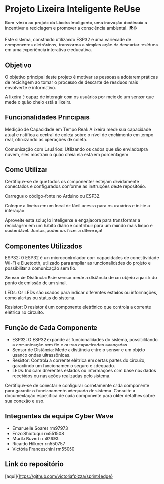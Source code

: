 # Projeto Lixeira Inteligente ReUse

Bem-vindo ao projeto da Lixeira Inteligente, uma inovação destinada a incentivar a reciclagem e promover a consciência ambiental. 🌍♻️ 

Este sistema, construído utilizando ESP32 e uma variedade de componentes eletrônicos, transforma a simples ação de descartar resíduos em uma experiência interativa e educativa.

## Objetivo

O objetivo principal deste projeto é motivar as pessoas a adotarem práticas de reciclagem ao tornar o processo de descarte de resíduos mais envolvente e informativo.

A lixeira é capaz de interagir com os usuários por meio de um sensor que mede o quão cheio estã a lixeira.

## Funcionalidades Principais

Medição de Capacidade em Tempo Real: A lixeira mede sua capacidade atual e notifica a central de coleta sobre o nível de enchimento em tempo real, otimizando as operações de coleta.

Comunicação com Usuários: Utilizando os dados que são enviadospra nuvem, eles mostram o quão cheia ela está em porcentagem

## Como Utilizar

Certifique-se de que todos os componentes estejam devidamente conectados e configurados conforme as instruções deste repositório.

Carregue o código-fonte no Arduino ou ESP32.

Coloque a lixeira em um local de fácil acesso para os usuários e inicie a interação

Aproveite esta solução inteligente e engajadora para transformar a reciclagem em um hábito diário e contribuir para um mundo mais limpo e sustentável. Juntos, podemos fazer a diferença! 

## Componentes Utilizados

ESP32: O ESP32 é um microcontrolador com capacidades de conectividade Wi-Fi e Bluetooth, utilizado para ampliar as funcionalidades do projeto e possibilitar a comunicação sem fio.

Sensor de Distância: Este sensor mede a distância de um objeto a partir do ponto de emissão de um sinal.

LEDs: Os LEDs são usados para indicar diferentes estados ou informações, como alertas ou status do sistema.

Resistor: O resistor é um componente eletrônico que controla a corrente elétrica no circuito.

## Função de Cada Componente

* ESP32: O ESP32 expande as funcionalidades do sistema, possibilitando a comunicação sem fio e outras capacidades avançadas.
* Sensor de Distância: Mede a distância entre o sensor e um objeto usando ondas ultrassônicas.
* Resistor: Controla a corrente elétrica em certas partes do circuito, garantindo um funcionamento seguro e adequado.
* LEDs: Indicam diferentes estados ou informações com base nos dados recebidos ou nas ações realizadas pelo sistema.

Certifique-se de conectar e configurar corretamente cada componente para garantir o funcionamento adequado do sistema. Consulte a documentação específica de cada componente para obter detalhes sobre sua conexão e uso.

## Integrantes da equipe Cyber Wave

* Emanuelle Soares rm97973
* Enzo Shiotuqui rm551508
* Murilo Roveri rm97893
* Ricardo Hilkner rm550757
* Victória Franceschini rm55060

## Link do repositório
[aqui]{https://github.com/victoriafpizza/sprint4edge}
